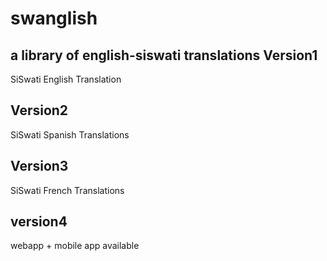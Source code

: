 swanglish
=========

a library of english-siswati translations
Version1
---------
SiSwati English Translation

Version2
----------
SiSwati Spanish Translations


Version3
---------
SiSwati French Translations

version4
---------
webapp + mobile app available
